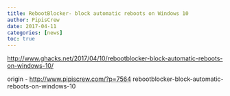 ```yaml
---
title: RebootBlocker- block automatic reboots on Windows 10
author: PipisCrew
date: 2017-04-11
categories: [news]
toc: true
---
```


http://www.ghacks.net/2017/04/10/rebootblocker-block-automatic-reboots-on-windows-10/

origin - http://www.pipiscrew.com/?p=7564 rebootblocker-block-automatic-reboots-on-windows-10